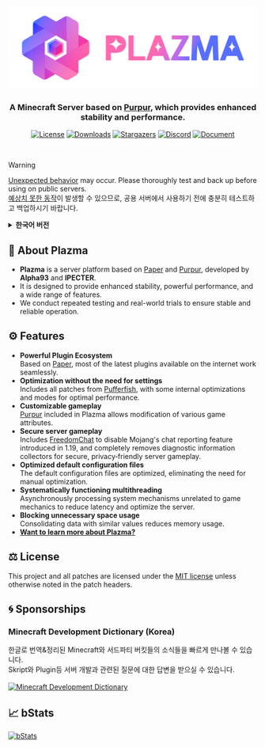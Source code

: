 <div align="center">

[![image](src/resources/title-1024.png)](https://github.com/PlazmaMC/PlazmaBukkit)

### A Minecraft Server based on [Purpur](https://github.com/PurpurMC/Purpur), which provides enhanced stability and performance.
[![License](https://api.plazmamc.org/internal/cdn/license)](LICENSE.md)
[![Downloads](https://api.plazmamc.org/internal/cdn/downloads)](https://plazmamc.org/downloads)
[![Stargazers](https://api.plazmamc.org/internal/cdn/stars)](https://github.com/PlazmaMC/PlazmaBukkit/stargazers)
[![Discord](https://api.plazmamc.org/internal/cdn/discord)](https://plazmamc.org/discord)
[![Document](https://api.plazmamc.org/internal/cdn/document)](https://docs.plazmamc.org)

</div>
<br>

> [!WARNING]
<u>Unexpected behavior</u> may occur. Please thoroughly test and back up before using on public servers.  
<u>예상치 못한 동작</u>이 발생할 수 있으므로, 공용 서버에서 사용하기 전에 충분히 테스트하고 백업하시기 바랍니다.
<br>

<details><summary><b>한국어 버전</b></summary>

## 💬 플라즈마란?
* **Plazma**는 개발자 **Alpha93**와 **IPECTER 이팩터**가 개발한 [Purpur](https://github.com/PurpurMC/Purpur) 기반의 서버 플랫폼입니다.
* 향상된 안정성과 강력한 성능, 방대한 기능을 제공하기 위하여 노력하고 있습니다.
* 안정적인 운영을 위한 반복 테스트와 실전 테스트를 진행합니다.

## ⚙️ 기능
 - **강력한 플러그인 생태계**\
   [Paper](https://github.com/PaperMC/Paper)와 [Purpur](https://github.com/PurpurMC/Purpur)를 기반으로 하고 있어, 인터넷에서 다운로드 가능한 대부분의 최신 플러그인들이 정상 작동합니다.
 - **설정이 필요 없는 최적화**\
   [Pufferfish](https://github.com/pufferfish-gg/Pufferfish)의 모든 패치가 포함되어 있으며, 일부 자체 최적화와 모드가 내장되어 있어 최고의 성능을 제공합니다.
 - **원하는 대로 사용자화하는 게임**\
   Plazma에 포함된 [Purpur](https://github.com/PurpurMC/Purpur)는 게임의 전반적인 속성을 수정할 수 있게 해줍니다.
 - **안전하게 플레이하는 서버**\
   [FreedomChat](https://github.com/ocelotpotpie/FreedomChat/)이 포함되어 있어 1.19부터 추가된 Mojang의 채팅 신고 시스템을 비활성화할 수 있으며, 진단 정보 수집기가 완전히 제거되어 추적 없이 안전한 서버에서 플레이할 수 있습니다.
 - **기본 구성 파일 최적화**\
   기본 적용되는 구성 파일이 최적화되어 있어, 직접 구성 파일을 최적화하지 않아도 됩니다.
 - **체계적으로 작동하는 멀티스레드**\
   게임의 메커니즘과 관계없는 시스템 메커니즘을 비동기화하여 지연 시간을 줄이고 서버를 최적화합니다.
 - **불필요한 공간의 사용 차단**\
   비슷한 값을 가진 데이터를 모두 하나로 합쳐 메모리 사용량을 줄입니다.
- **[Plazma에 대해 더 알아보고 싶다면?](https://docs.plazmamc.org/v/ko/plazma/about/patches-list)**

## ⚖️ License
패치 파일 상단에 명시되지 않은 한 **본 프로젝트 및 모든 패치는 [MIT 라이선스](LICENSE.md)에 따라 허가됩니다.**
</details>

## 💬 About Plazma
* **Plazma** is a server platform based on [Paper](https://github.com/PaperMC/Paper) and [Purpur](https://github.com/PurpurMC/Purpur), developed by **Alpha93** and **IPECTER**.
* It is designed to provide enhanced stability, powerful performance, and a wide range of features.
* We conduct repeated testing and real-world trials to ensure stable and reliable operation.

## ⚙️ Features

 - **Powerful Plugin Ecosystem**\
   Based on [Paper](https://github.com/PaperMC/Paper), most of the latest plugins available on the internet work seamlessly.
 - **Optimization without the need for settings**\
   Includes all patches from [Pufferfish](https://github.com/pufferfish-gg/Pufferfish), with some internal optimizations and modes for optimal performance.
 - **Customizable gameplay**\
   [Purpur](https://github.com/PurpurMC/Purpur) included in Plazma allows modification of various game attributes.
 - **Secure server gameplay**\
   Includes [FreedomChat](https://github.com/ocelotpotpie/FreedomChat/) to disable Mojang's chat reporting feature introduced in 1.19, and completely removes diagnostic information collectors for secure, privacy‑friendly server gameplay.
 - **Optimized default configuration files**\
   The default configuration files are optimized, eliminating the need for manual optimization.
 - **Systematically functioning multithreading**\
   Asynchronously processing system mechanisms unrelated to game mechanics to reduce latency and optimize the server.
 - **Blocking unnecessary space usage**\
   Consolidating data with similar values reduces memory usage.
- **[Want to learn more about Plazma?](https://docs.plazmamc.org/plazma/about/patches-list)**

## ⚖️ License
This project and all patches are licensed under the [MIT license](LICENSE.md) unless otherwise noted in the patch headers.

## 🌀 Sponsorships
### Minecraft Development Dictionary (Korea)
한글로 번역&정리된 Minecraft와 서드파티 버킷들의 소식들을 빠르게 만나볼 수 있습니다.<br>
Skript와 Plugin등 서버 개발과 관련된 질문에 대한 답변을 받으실 수 있습니다.<br><br>
[![Minecraft Development Dictionary](https://img.shields.io/discord/911980670123905054?color=%239c91fd&label=MDD%20Discord&logo=discord&style=for-the-badge&logoColor=ffffff)](https://discord.gg/AZwXTA9Pgx)

## 📈 bStats
[![bStats](https://api.plazmamc.org/internal/cdn/bstats)](https://bstats.org/plugin/server-implementation/Plazma)
